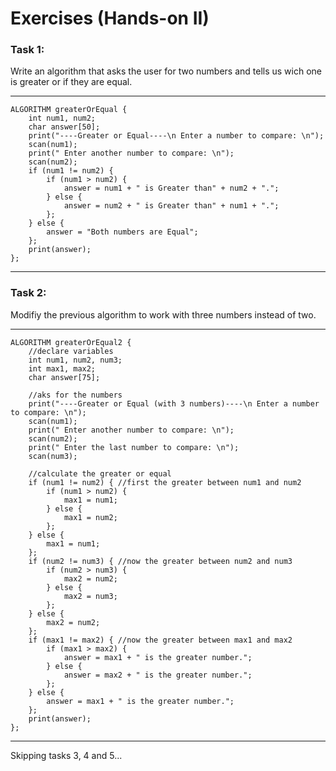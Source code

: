# Exercises (Hands-on II)
### Task 1:
Write an algorithm that asks the user for two numbers and tells us wich one is greater or if they are equal.
- - -
    ALGORITHM greaterOrEqual {
        int num1, num2;
        char answer[50];
        print("----Greater or Equal----\n Enter a number to compare: \n");
        scan(num1);
        print(" Enter another number to compare: \n");
        scan(num2);
        if (num1 != num2) {
            if (num1 > num2) {
                answer = num1 + " is Greater than" + num2 + ".";
            } else {
                answer = num2 + " is Greater than" + num1 + ".";
            };
        } else {
            answer = "Both numbers are Equal";
        };
        print(answer);
    };
- - -
### Task 2:
Modifiy the previous algorithm to work with three numbers instead of two.
- - -
    ALGORITHM greaterOrEqual2 {
        //declare variables
        int num1, num2, num3;
        int max1, max2;
        char answer[75];

        //aks for the numbers
        print("----Greater or Equal (with 3 numbers)----\n Enter a number to compare: \n");
        scan(num1);
        print(" Enter another number to compare: \n");
        scan(num2);
        print(" Enter the last number to compare: \n");
        scan(num3);

        //calculate the greater or equal
        if (num1 != num2) { //first the greater between num1 and num2
            if (num1 > num2) {
                max1 = num1;
            } else {
                max1 = num2;
            };
        } else {
            max1 = num1;
        };
        if (num2 != num3) { //now the greater between num2 and num3
            if (num2 > num3) {
                max2 = num2;
            } else {
                max2 = num3;
            };
        } else {
            max2 = num2;
        };
        if (max1 != max2) { //now the greater between max1 and max2
            if (max1 > max2) {
                answer = max1 + " is the greater number.";
            } else {
                answer = max2 + " is the greater number.";
            };
        } else {
            answer = max1 + " is the greater number.";
        };
        print(answer);
    };
- - -
Skipping tasks 3, 4 and 5...
